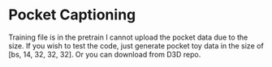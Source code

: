 # Pocket Captioning

Training file is in the pretrain
I cannot upload the pocket data due to the size. If you wish to test the code, just generate pocket toy data in the size of [bs, 14, 32, 32, 32]. Or you can download from D3D repo.
